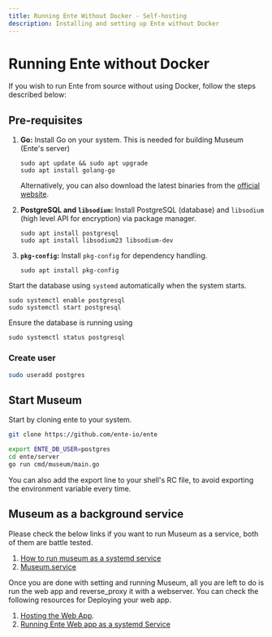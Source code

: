 ```yaml
---
title: Running Ente Without Docker - Self-hosting
description: Installing and setting up Ente without Docker
---
```


# Running Ente without Docker

If you wish to run Ente from source without using Docker, follow the steps described below:

## Pre-requisites

1. **Go:** Install Go on your system. This is needed for building Museum (Ente's server)
    
    ``` shell
    sudo apt update && sudo apt upgrade
    sudo apt install golang-go
    ```

    Alternatively, you can also download the latest binaries
    from the [official website](https://go.dev/dl/).

2. **PostgreSQL and `libsodium`:** Install PostgreSQL (database) and `libsodium` (high level API for encryption) via package manager.
    
    ``` shell
    sudo apt install postgresql
    sudo apt install libsodium23 libsodium-dev
    ```

3. **`pkg-config`:** Install `pkg-config` for dependency handling.
    
    ``` shell
    sudo apt install pkg-config
    ```

Start the database using `systemd` automatically when the system starts.
``` shell
sudo systemctl enable postgresql
sudo systemctl start postgresql
```

Ensure the database is running using

``` shell
sudo systemctl status postgresql
```

### Create user

```sh
sudo useradd postgres
```

## Start Museum

Start by cloning ente to your system.

```sh
git clone https://github.com/ente-io/ente
```

```sh
export ENTE_DB_USER=postgres
cd ente/server
go run cmd/museum/main.go
```

You can also add the export line to your shell's RC file, to avoid exporting the environment variable every time.

## Museum as a background service

Please check the below links if you want to run Museum as a service, both of
them are battle tested.

1. [How to run museum as a systemd service](https://gist.github.com/mngshm/a0edb097c91d1dc45aeed755af310323)
2. [Museum.service](https://github.com/ente-io/ente/blob/23e678889189157ecc389c258267685934b83631/server/scripts/deploy/museum.service#L4)

Once you are done with setting and running Museum, all you are left to do is run
the web app and reverse_proxy it with a webserver. You can check the following
resources for Deploying your web app.

1. [Hosting the Web App](https://help.ente.io/self-hosting/guides/web-app).
2. [Running Ente Web app as a systemd Service](https://gist.github.com/mngshm/72e32bd483c2129621ed0d74412492fd)
